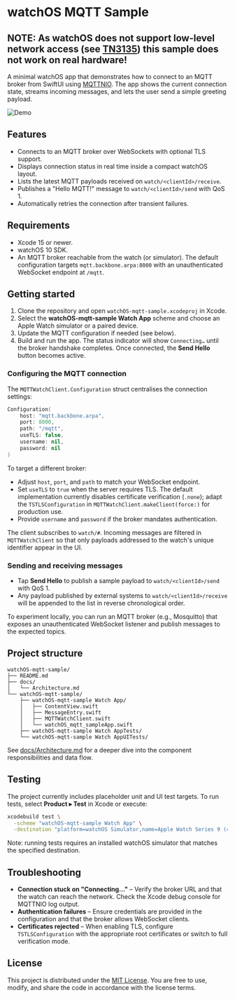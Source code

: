 # watchOS MQTT Sample

## NOTE: As watchOS does not support low-level network access (see [TN3135](https://developer.apple.com/documentation/technotes/tn3135-low-level-networking-on-watchos?utm_source=chatgpt.com)) this sample does not work on real hardware!


A minimal watchOS app that demonstrates how to connect to an MQTT broker from
SwiftUI using [MQTTNIO](https://github.com/swift-server/MQTTNIO). The app shows
the current connection state, streams incoming messages, and lets the user send
a simple greeting payload.

![Demo](assets/demo.gif)

## Features

- Connects to an MQTT broker over WebSockets with optional TLS support.
- Displays connection status in real time inside a compact watchOS layout.
- Lists the latest MQTT payloads received on `watch/<clientId>/receive`.
- Publishes a "Hello MQTT!" message to `watch/<clientId>/send` with QoS 1.
- Automatically retries the connection after transient failures.

## Requirements

- Xcode 15 or newer.
- watchOS 10 SDK.
- An MQTT broker reachable from the watch (or simulator). The default
  configuration targets `mqtt.backbone.arpa:8000` with an unauthenticated
  WebSocket endpoint at `/mqtt`.

## Getting started

1. Clone the repository and open `watchOS-mqtt-sample.xcodeproj` in Xcode.
2. Select the **watchOS-mqtt-sample Watch App** scheme and choose an Apple Watch
   simulator or a paired device.
3. Update the MQTT configuration if needed (see below).
4. Build and run the app. The status indicator will show `Connecting…` until the
   broker handshake completes. Once connected, the **Send Hello** button becomes
   active.

### Configuring the MQTT connection

The `MQTTWatchClient.Configuration` struct centralises the connection settings:

```swift
Configuration(
    host: "mqtt.backbone.arpa",
    port: 8000,
    path: "/mqtt",
    useTLS: false,
    username: nil,
    password: nil
)
```

To target a different broker:

- Adjust `host`, `port`, and `path` to match your WebSocket endpoint.
- Set `useTLS` to `true` when the server requires TLS. The default
  implementation currently disables certificate verification (`.none`); adapt
  the `TSTLSConfiguration` in `MQTTWatchClient.makeClient(force:)` for production
  use.
- Provide `username` and `password` if the broker mandates authentication.

The client subscribes to `watch/#`. Incoming messages are filtered in
`MQTTWatchClient` so that only payloads addressed to the watch's unique
identifier appear in the UI.

### Sending and receiving messages

- Tap **Send Hello** to publish a sample payload to
  `watch/<clientId>/send` with QoS 1.
- Any payload published by external systems to `watch/<clientId>/receive` will
  be appended to the list in reverse chronological order.

To experiment locally, you can run an MQTT broker (e.g., Mosquitto) that exposes
an unauthenticated WebSocket listener and publish messages to the expected
topics.

## Project structure

```
watchOS-mqtt-sample/
├── README.md
├── docs/
│   └── Architecture.md
└── watchOS-mqtt-sample/
    ├── watchOS-mqtt-sample Watch App/
    │   ├── ContentView.swift
    │   ├── MessageEntry.swift
    │   ├── MQTTWatchClient.swift
    │   └── watchOS_mqtt_sampleApp.swift
    ├── watchOS-mqtt-sample Watch AppTests/
    └── watchOS-mqtt-sample Watch AppUITests/
```

See [docs/Architecture.md](docs/Architecture.md) for a deeper dive into the
component responsibilities and data flow.

## Testing

The project currently includes placeholder unit and UI test targets. To run
tests, select **Product ▸ Test** in Xcode or execute:

```bash
xcodebuild test \
  -scheme "watchOS-mqtt-sample Watch App" \
  -destination "platform=watchOS Simulator,name=Apple Watch Series 9 (45mm)"
```

Note: running tests requires an installed watchOS simulator that matches the
specified destination.

## Troubleshooting

- **Connection stuck on "Connecting…"** – Verify the broker URL and that the
  watch can reach the network. Check the Xcode debug console for MQTTNIO log
  output.
- **Authentication failures** – Ensure credentials are provided in the
  configuration and that the broker allows WebSocket clients.
- **Certificates rejected** – When enabling TLS, configure
  `TSTLSConfiguration` with the appropriate root certificates or switch to full
  verification mode.

## License

This project is distributed under the [MIT License](LICENSE.md). You are free
to use, modify, and share the code in accordance with the license terms.
